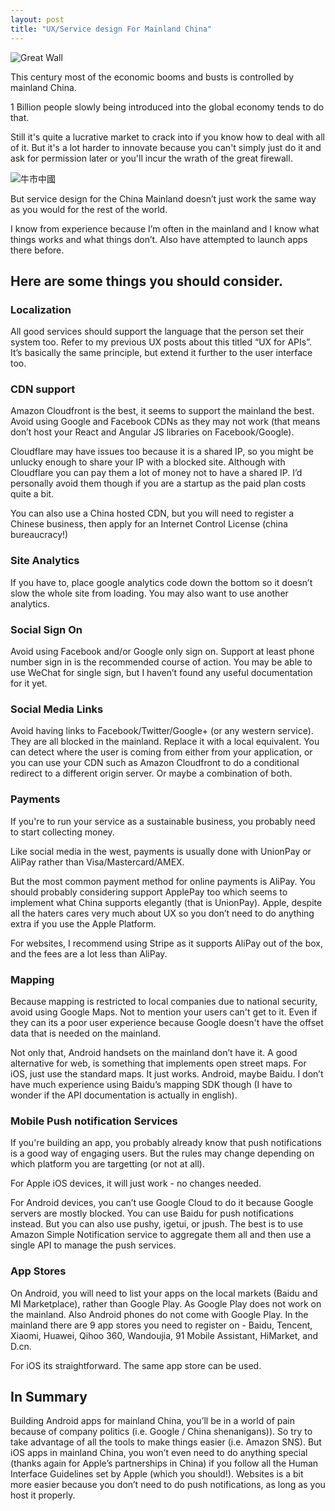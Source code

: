 ```yaml
---
layout: post
title: "UX/Service design For Mainland China"
---
```


![Great Wall](https://d3hs7z89jfjpsh.cloudfront.net/nolim1t.co/20160728/greatwall.png)

This century most of the economic booms and busts is controlled by mainland China.

1 Billion people slowly being introduced into the global economy tends to do that.

Still it's quite a lucrative market to crack into if you know how to deal with all of it. But it's a lot harder to innovate because you can't simply just do it and ask for permission later or you'll incur the wrath of the great firewall.

![牛市中國](https://d3hs7z89jfjpsh.cloudfront.net/nolim1t.co/20160728/%E7%89%9B%E5%B8%82%E4%B8%AD%E5%9C%8B.png)

But service design for the China Mainland doesn’t just work the same way as you would for the rest of the world.

I know from experience because I’m often in the mainland and I know what things works and what things don’t. Also have attempted to launch apps there before.

## Here are some things you should consider.

### Localization
 All good services should support the language that the person set their system too. Refer to my previous UX posts about this titled “UX for APIs”. It’s basically the same principle, but extend it further to the user interface too.

### CDN support
Amazon Cloudfront is the best, it seems to support the mainland the best.  Avoid using Google and Facebook CDNs as they may not work (that means don’t host your React and Angular JS libraries on Facebook/Google).

Cloudflare may have issues too because it is a shared IP, so you might be unlucky enough to share your IP with a blocked site. Although with Cloudflare you can pay them a lot of money not to have a shared IP. I’d personally avoid them though if you are a startup as the paid plan costs quite a bit.

You can also use a China hosted CDN, but you will need to register a Chinese business, then apply for an Internet Control License (china bureaucracy!)

### Site Analytics
If you have to, place google analytics code down the bottom so it doesn’t slow the whole site from loading. You may also want to use another analytics.

### Social Sign On
Avoid using Facebook and/or Google only sign on. Support at least phone number sign in is the recommended course of action.  You may be able to use WeChat for single sign, but I haven’t found any useful documentation for it yet.

### Social Media Links
Avoid having links to Facebook/Twitter/Google+ (or any western service). They are all blocked in the mainland. Replace it with a local equivalent. You can detect where the user is coming from either from your application, or you can use your CDN such as Amazon Cloudfront to do a conditional redirect to a different origin server. Or maybe a combination of both.

### Payments
If you're to run your service as a sustainable business, you probably need to start collecting money.

Like social media in the west, payments is usually done with UnionPay or AliPay rather than Visa/Mastercard/AMEX.

But the most common payment method for online payments is AliPay. You should probably considering support ApplePay too which seems to implement what China supports elegantly (that is UnionPay). Apple, despite all the haters cares very much about UX so you don’t need to do anything extra if you use the Apple Platform.

For websites, I recommend using Stripe as it supports AliPay out of the box, and the fees are a lot less than AliPay.

### Mapping
Because mapping is restricted to local companies due to national security, avoid using Google Maps. Not to mention your users can't get to it. Even if they can its a poor user experience because Google doesn't have the offset data that is needed on the mainland.

 Not only that, Android handsets on the mainland don’t have it. A good alternative for web, is something that implements open street maps. For iOS, just use the standard maps. It just works. Android, maybe Baidu. I don’t have much experience using Baidu’s mapping SDK though (I have to wonder if the API documentation is actually in english).

### Mobile Push notification Services
 If you're building an app, you probably already know that push notifications is a good way of engaging users. But the rules may change depending on which platform you are targetting (or not at all).

 For Apple iOS devices, it will just work - no changes needed.

 For Android devices, you can’t use Google Cloud to do it because Google servers are mostly blocked. You can use Baidu for push notifications instead. But you can also use pushy, igetui, or jpush. The best is to use Amazon Simple Notification service to aggregate them all and then use a single API to manage the push services.

### App Stores
On Android, you will need to list your apps on the local markets (Baidu and MI Marketplace), rather than Google Play. As Google Play does not work on the mainland. Also Android phones do not come with Google Play. In the mainland there are 9 app stores you need to register on - Baidu, Tencent, Xiaomi, Huawei, Qihoo 360, Wandoujia, 91 Mobile Assistant, HiMarket, and D.cn.

For iOS its straightforward. The same app store can be used.

## In Summary
Building Android apps for mainland China, you’ll be in a world of pain because of company politics (i.e. Google / China shenanigans)). So try to take advantage of all the tools to make things easier (i.e. Amazon SNS). But iOS apps in mainland China, you won’t even need to do anything special (thanks again for Apple’s partnerships in China) if you follow all the Human Interface Guidelines set by Apple (which you should!). Websites is a bit more easier because you don’t need to do push notifications, as long as you host it properly.
